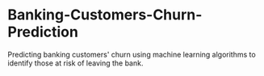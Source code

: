# Banking-Customers-Churn-Prediction
Predicting banking customers' churn using machine learning algorithms to identify those at risk of leaving the bank.
